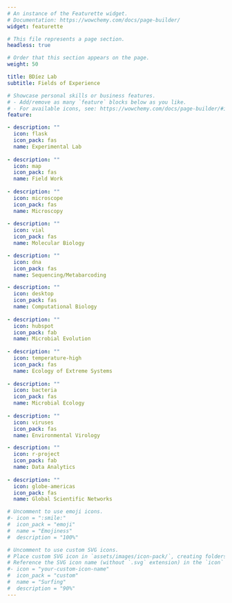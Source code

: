 ```yaml
---
# An instance of the Featurette widget.
# Documentation: https://wowchemy.com/docs/page-builder/
widget: featurette

# This file represents a page section.
headless: true

# Order that this section appears on the page.
weight: 50

title: BDíez Lab
subtitle: Fields of Experience

# Showcase personal skills or business features.
# - Add/remove as many `feature` blocks below as you like.
# - For available icons, see: https://wowchemy.com/docs/page-builder/#icons
feature:

- description: ""
  icon: flask
  icon_pack: fas
  name: Experimental Lab
  
- description: ""
  icon: map
  icon_pack: fas
  name: Field Work 
  
- description: ""
  icon: microscope
  icon_pack: fas
  name: Microscopy  
  
- description: ""
  icon: vial
  icon_pack: fas
  name: Molecular Biology  

- description: ""
  icon: dna
  icon_pack: fas
  name: Sequencing/Metabarcoding

- description: ""
  icon: desktop
  icon_pack: fas
  name: Computational Biology
  
- description: ""
  icon: hubspot
  icon_pack: fab
  name: Microbial Evolution
  
- description: ""
  icon: temperature-high
  icon_pack: fas
  name: Ecology of Extreme Systems  
  
- description: ""
  icon: bacteria
  icon_pack: fas
  name: Microbial Ecology
  
- description: ""
  icon: viruses
  icon_pack: fas
  name: Environmental Virology 

- description: ""
  icon: r-project
  icon_pack: fab
  name: Data Analytics
  
- description: ""
  icon: globe-americas
  icon_pack: fas
  name: Global Scientific Networks

# Uncomment to use emoji icons.
#- icon = ":smile:"
#  icon_pack = "emoji"
#  name = "Emojiness"
#  description = "100%"  

# Uncomment to use custom SVG icons.
# Place custom SVG icon in `assets/images/icon-pack/`, creating folders if necessary.
# Reference the SVG icon name (without `.svg` extension) in the `icon` field.
#- icon = "your-custom-icon-name"
#  icon_pack = "custom"
#  name = "Surfing"
#  description = "90%"
---
```


